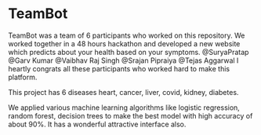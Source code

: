 # TeamBot
TeamBot was a team of 6 participants who worked on this repository. 
We worked together in a 48 hours hackathon and developed a new website which predicts about your health based on your symptoms.
@SuryaPratap
@Garv Kumar
@Vaibhav Raj Singh
@Srajan Pipraiya
@Tejas Aggarwal
I heartly congrats all these participants who worked hard to make this platform.

This project has 6 diseases heart, cancer, liver, covid, kidney, diabetes.

We applied various machine learning algorithms like logistic regression, random forest, decision trees to make the best model with high accuracy of about 90%.
It has a wonderful attractive interface also.
